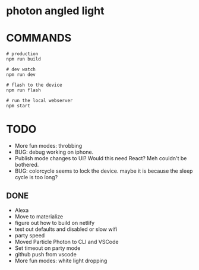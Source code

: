 # photon angled light

# COMMANDS
``` npm install
# production
npm run build 

# dev watch
npm run dev

# flash to the device
npm run flash 

# run the local webserver
npm start 
```

# TODO
- More fun modes: throbbing
- BUG: debug working on iphone.
- Publish mode changes to UI? Would this need React? Meh couldn't be bothered.
- BUG: colorcycle seems to lock the device. maybe it is because the sleep cycle is too long?

## DONE
- Alexa
- Move to materialize
- figure out how to build on netlify
- test out defaults and disabled or slow wifi
- party speed
- Moved Particle Photon to CLI and VSCode
- Set timeout on party mode
- github push from vscode
- More fun modes: white light dropping

